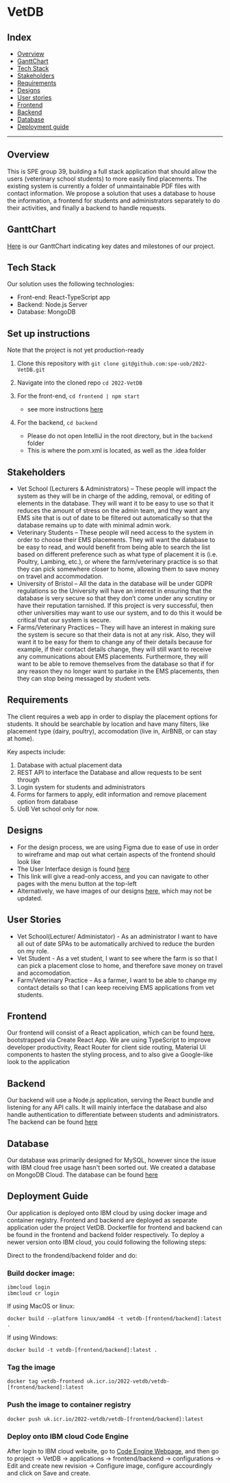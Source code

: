 # VetDB

## Index

- [Overview](#overview)
- [GanttChart](#ganttchart)
- [Tech Stack](#techstack)
- [Stakeholders](#stakeholders)
- [Requirements](#requirements)
- [Designs](#designs)
- [User stories](#user-stories)
- [Frontend](#frontend)
- [Backend](#backend)
- [Database](#database)
- [Deployment guide](#deployment-guide)


---

## Overview

This is SPE group 39, building a full stack application that should allow the users (veterinary school students) to more easily find placements. The existing system is currently a folder of unmaintainable PDF files with contact information. We propose a solution that uses a database to house the information, a frontend for students and administrators separately to do their activities, and finally a backend to handle requests.

## GanttChart

[Here](https://uob-my.sharepoint.com/:x:/g/personal/rg21171_bristol_ac_uk/EXB1vzU3bc9PjnPBPkcItIwBKKtsa-HWQkgBQ3BjOMpzxQ?e=alnQlW) is our GanttChart indicating key dates and milestones of our project.

## Tech Stack

Our solution uses the following technologies:

- Front-end: React-TypeScript app
- Backend: Node.js Server
- Database: MongoDB

## Set up instructions

Note that the project is not yet production-ready

1. Clone this repository with `git clone git@github.com:spe-uob/2022-VetDB.git`

2. Navigate into the cloned repo `cd 2022-VetDB`

3. For the front-end, `cd frontend | npm start`

   - see more instructions [here](https://github.com/spe-uob/2022-VetDB/tree/main/frontend#getting-started-with-create-react-app)

4. For the backend, `cd backend`

   - Please do not open IntelliJ in the root directory, but in the `backend` folder
   - This is where the pom.xml is located, as well as the .idea folder

## Stakeholders

- Vet School (Lecturers & Administrators) – These people will impact the system as they will be in charge of the adding, removal, or editing of elements in the database. They will want it to be easy to use so that it reduces the amount of stress on the admin team, and they want any EMS site that is out of date to be filtered out automatically so that the database remains up to date with minimal admin work.
- Veterinary Students – These people will need access to the system in order to choose their EMS placements. They will want the database to be easy to read, and would benefit from being able to search the list based on different preference such as what type of placement it is (i.e. Poultry, Lambing, etc.), or where the farm/veterinary practice is so that they can pick somewhere closer to home, allowing them to save money on travel and accommodation.
- University of Bristol – All the data in the database will be under GDPR regulations so the University will have an interest in ensuring that the database is very secure so that they don’t come under any scrutiny or have their reputation tarnished. If this project is very successful, then other universities may want to use our system, and to do this it would be critical that our system is secure.
- Farms/Veterinary Practices – They will have an interest in making sure the system is secure so that their data is not at any risk. Also, they will want it to be easy for them to change any of their details because for example, if their contact details change, they will still want to receive any communications about EMS placements. Furthermore, they will want to be able to remove themselves from the database so that if for any reason they no longer want to partake in the EMS placements, then they can stop being messaged by student vets.

## Requirements

The client requires a web app in order to display the placement options for students.
It should be searchable by location and have many filters, like placement type (dairy, poultry), accomodation (live in, AirBNB, or can stay at home).

Key aspects include:

1. Database with actual placement data
2. REST API to interface the Database and allow requests to be sent through
3. Login system for students and administrators
4. Forms for farmers to apply, edit information and remove placement option from database
5. UoB Vet school only for now.

## Designs

- For the design process, we are using Figma due to ease of use in order to wireframe and map out what certain aspects of the frontend should look like
- The User Interface design is found [here](https://www.figma.com/file/WrCRgPmR6lbtXAGqlcIjPQ/Untitled?node-id=0%3A1)
- This link will give a read-only access, and you can navigate to other pages with the menu button at the top-left
- Alternatively, we have images of our designs [here](https://github.com/spe-uob/2022-VetDB/tree/main/ui-designs), which may not be updated.

## User Stories

- Vet School(Lecturer/ Administator) - As an administrator I want to have all out of date SPAs to be automatically archived to reduce the burden on my role.
- Vet Student - As a vet student, I want to see where the farm is so that I can pick a placement close to home, and therefore save money on travel and accomodation.
- Farm/Veterinary Practice - As a farmer, I want to be able to change my contact details so that I can keep receiving EMS applications from vet students.

## Frontend

Our frontend will consist of a React application, which can be found [here](https://github.com/spe-uob/2022-VetDB/tree/main/frontend#getting-started-with-create-react-app), bootstrapped via Create React App. We are using TypeScript to improve developer productivity, React Router for client side routing, Material UI components to hasten the styling process, and to also give a Google-like look to the application

## Backend

Our backend will use a Node.js application, serving the React bundle and listening for any API calls. It will mainly interface the database and also handle authentication to differentiate between students and administrators. The backend can be found [here](https://github.com/spe-uob/2022-VetDB/tree/main/backend)

## Database

Our database was primarily designed for MySQL, however since the issue with IBM cloud free usage hasn't been sorted out. We created a database on MongoDB Cloud. The database can be found [here](https://github.com/spe-uob/2022-VetDB/tree/main/database)


## Deployment Guide
Our application is deployed onto IBM cloud by using docker image and container registry. Frontend and backend are deployed as separate application uder the project VetDB. Dockerfile for frontend and backend can be found in the frontend and backend folder respectively.
To deploy a newer version onto IBM cloud, you could following the following steps:

Direct to the frondend/backend folder and do:

### Build docker image:

```
ibmcloud login
ibmcloud cr login
```
If using MacOS or linux:
```
docker build --platform linux/amd64 -t vetdb-[frontend/backend]:latest .      
```
If using Windows:
```
docker build -t vetdb-[frontend/backend]:latest .      
```
### Tag the image
```
docker tag vetdb-frontend uk.icr.io/2022-vetdb/vetdb-[frontend/backend]:latest
```

### Push the image to container registry
```
docker push uk.icr.io/2022-vetdb/vetdb-[frontend/backend]:latest        
```

### Deploy onto IBM cloud Code Engine
After login to IBM cloud website, go to [Code Engine Webpage](https://cloud.ibm.com/codeengine/), and then go to project -> VetDB -> applications -> frontend/backend -> configurations -> Edit and create new revision -> Configure image, configure accourdingly and click on Save and create.